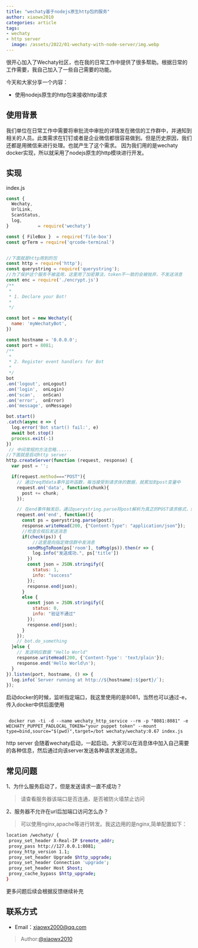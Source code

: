 ```yaml
---
title: "wechaty基于nodejs原生http包的服务" 
author: xiaowx2010
categories: article
tags:
- wechaty
- http server
  image: /assets/2022/01-wechaty-with-node-server/img.webp
---
```


很开心加入了Wechaty社区，也在我的日常工作中提供了很多帮助。根据日常的工作需要，我自己加入了一些自己需要的功能。

今天和大家分享一个内容：
- 使用nodejs原生的http包来接收http请求

## 使用背景
我们单位在日常工作中需要将审批流中审批的详情发在微信的工作群中，并通知到相关的人员。此类需求在钉钉或者是企业微信都很容易做到。但是历史原因，我们还都是用微信来进行处理。也就产生了这个需求。
因为我们用的是wechaty docker实现，所以就采用了nodejs原生的http模块进行开发。

## 实现
index.js
```javascript
const {
  Wechaty,
  UrlLink,
  ScanStatus,
  log,
}           = require('wechaty')

const { FileBox }  = require('file-box')
const qrTerm = require('qrcode-terminal')


//下面就是http用到的包
const http = require('http');
const querystring = require('querystring');
//为了保护这个服务不被滥用，这里用了加密算法，token不一致的会被抛弃，不发送消息
const enc = require('./encrypt.js')
/**
 *
 * 1. Declare your Bot!
 *
 */

const bot = new Wechaty({
  name: 'myWechatyBot',
})

const hostname = '0.0.0.0';
const port = 8081;
/**
 *
 * 2. Register event handlers for Bot
 *
 */
bot
.on('logout', onLogout)
.on('login',  onLogin)
.on('scan',   onScan)
.on('error',  onError)
.on('message', onMessage)

bot.start()
.catch(async e => {
  log.error('Bot start() fail:', e)
  await bot.stop()
  process.exit(-1)
})
 // 中间常规的方法忽略......
//下面就是启动http server
http.createServer(function (request, response) {
  var post = '';

  if(request.method==="POST"){
    // 通过req的data事件监听函数，每当接受到请求体的数据，就累加到post变量中
    request.on('data', function(chunk){
      post += chunk;
    });

    // 在end事件触发后，通过querystring.parse将post解析为真正的POST请求格式，然后向客户端返回。
    request.on('end', function(){
      const ps = querystring.parse(post);
      response.writeHead(200, {"Content-Type": "application/json"});
      //检查合规后发送消息
      if(check(ps)) {
          //这里是向指定微信群中发消息
        sendMsgToRoom(ps['room'], toMsg(ps)).then(r => {
          log.info("发送成功.", ps['title'])
        })
        const json = JSON.stringify({
          status: 1,
          info: "success"
        });
        response.end(json);
      }
      else {
        const json = JSON.stringify({
          status: 0,
          info: "验证不通过"
        });
        response.end(json);
      }
    });
    // bot.do_something
  }else {
    // 发送响应数据 "Hello World"
    response.writeHead(200, {'Content-Type': 'text/plain'});
    response.end('Hello World\n');
  }
}).listen(port, hostname, () => {
  log.info(`Server running at http://${hostname}:${port}/`);
});

```

启动docker的时候，监听指定端口，我这里使用的是8081，当然也可以通过-e，传入docker中供后面使用
```shell

 docker run -ti -d --name wechaty_http_service --rm -p "8081:8081" -e WECHATY_PUPPET_PADLOCAL_TOKEN="your puppet token" --mount type=bind,source="$(pwd)",target=/bot wechaty/wechaty:0.67 index.js

```
http server 会随着wechaty启动，一起启动。大家可以在消息体中加入自己需要的各种信息，然后通过向该server发送各种请求发送消息。

## 常见问题

1、为什么服务启动了，但是发送请求一直不成功？
>请查看服务器该端口是否连通，是否被防火墙禁止访问

2、服务器不允许在url后加端口访问怎么办？
>可以使用nginx,apache等进行转发。我这边用的是nginx,简单配置如下：
 ```bash
location /wechaty/ {
  proxy_set_header X-Real-IP $remote_addr;
  proxy_pass http://127.0.0.1:8081;
  proxy_http_version 1.1;
  proxy_set_header Upgrade $http_upgrade;
  proxy_set_header Connection 'upgrade';
  proxy_set_header Host $host;
  proxy_cache_bypass $http_upgrade;
}
```

更多问题后续会根据反馈继续补充

## 联系方式

- Email：xiaowx2000@qq.com
> Author:[@xiaowx2010](https://github.com/xiaowx2010)
